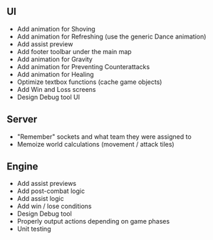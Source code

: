 ## UI

- Add animation for Shoving
- Add animation for Refreshing (use the generic Dance animation)
- Add assist preview
- Add footer toolbar under the main map
- Add animation for Gravity
- Add animation for Preventing Counterattacks
- Add animation for Healing
- Optimize textbox functions (cache game objects)
- Add Win and Loss screens
- Design Debug tool UI

## Server

- "Remember" sockets and what team they were assigned to
- Memoize world calculations (movement / attack tiles)

## Engine

- Add assist previews
- Add post-combat logic
- Add assist logic
- Add win / lose conditions
- Design Debug tool
- Properly output actions depending on game phases
- Unit testing
